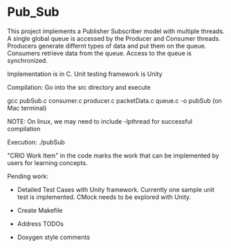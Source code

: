 # Pub_Sub
This project implements a Publisher Subscriber model with multiple threads.
A single global queue is accessed by the Producer and Consumer threads.
Producers generate differnt types of data and put them on the queue.
Consumers retrieve data from the queue.
Access to the queue is synchronized.

Implementation is in C. Unit testing framework is Unity

Compilation: Go into the src directory and execute

gcc pubSub.c consumer.c producer.c packetData.c queue.c -o pubSub  (on Mac terminal)

NOTE: On linux, we may need to include -lpthread for successful compilation

Execution: ./pubSub


"CRIO Work Item" in the code marks the work that can be implemented by users for learning concepts.


Pending work:

* Detailed Test Cases with Unity framework. Currently one sample unit test is implemented. CMock needs to be explored with Unity.

* Create Makefile

* Address TODOs

* Doxygen style comments

